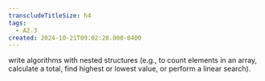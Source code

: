 ```yaml
---
transcludeTitleSize: h4
tags:
  - A2.3
created: 2024-10-21T09:02:20.000-0400
---
```

write algorithms with nested structures (e.g., to count elements in an array, calculate a total, find highest or lowest value, or perform a linear search).